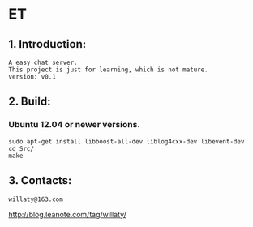 # ET
## 1. Introduction:
    A easy chat server.
    This project is just for learning, which is not mature.
    version: v0.1

## 2. Build:
### Ubuntu 12.04 or newer versions.
    sudo apt-get install libboost-all-dev liblog4cxx-dev libevent-dev
    cd Src/
    make

## 3. Contacts:
    willaty@163.com
http://blog.leanote.com/tag/willaty/
